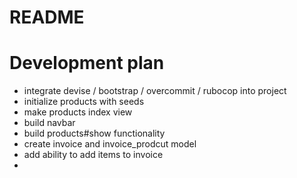 # README

# Development plan
  - integrate devise / bootstrap / overcommit / rubocop into project
  - initialize products with seeds
  - make products index view
  - build navbar
  - build products#show functionality
  - create invoice and invoice_prodcut model
  - add ability to add items to invoice
  - 